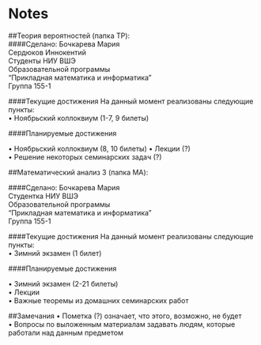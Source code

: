 # Notes  
  
##Теория вероятностей (папка TP):  
####Сделано:
Бочкарева Мария  
Сердюков Иннокентий  
Студенты НИУ ВШЭ  
Образовательной программы  
“Прикладная математика и информатика”  
Группа 155-1  
  
####Текущие достижения
На данный момент реализованы следующие пункты:  
•	Ноябрьский коллоквиум (1-7, 9 билеты) 

####Планируемые достижения

•	Ноябрьский коллоквиум (8, 10 билеты) 
•	Лекции (?)  
•	Решение некоторых семинарских задач (?)  

##Математический анализ 3 (папка MA):

####Сделано:
Бочкарева Мария  
Студентка НИУ ВШЭ  
Образовательной программы  
“Прикладная математика и информатика”  
Группа 155-1  
  
####Текущие достижения
На данный момент реализованы следующие пункты:  
•	Зимний экзамен (1 билет)  

####Планируемые достижения

•	Зимний экзамен (2-21 билеты)  
•	Лекции  
•	Важные теоремы из домашних семинарских работ  


##Замечания
•	Пометка (?) означает, что этого, возможно, не будет  
•	Вопросы по выложенным материалам задавать людям, которые работали над данным предметом  
